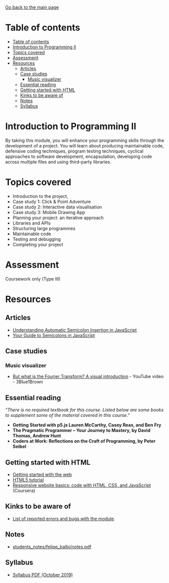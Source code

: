 [Go back to the main page](../../../README.md)

# Table of contents

- [Table of contents](#table-of-contents)
- [Introduction to Programming II](#introduction-to-programming-ii)
- [Topics covered](#topics-covered)
- [Assessment](#assessment)
- [Resources](#resources)
  - [Articles](#articles)
  - [Case studies](#case-studies)
    - [Music visualizer](#music-visualizer)
  - [Essential reading](#essential-reading)
  - [Getting started with HTML](#getting-started-with-html)
  - [Kinks to be aware of](#kinks-to-be-aware-of)
  - [Notes](#notes)
  - [Syllabus](#syllabus)

# Introduction to Programming II

By taking this module, you will enhance your programming skills
through the development of a project. You will learn about producing
maintainable code, defensive coding techniques, program testing
techniques, cyclical approaches to software development, encapsulation,
developing code across multiple files and using third-party libraries.

# Topics covered

- Introduction to the project,
- Case study 1: Click & Point Adventure
- Case study 2: Interactive data visualisation
- Case study 3: Mobile Drawing App
- Planning your project: an iterative approach
- Libraries and APIs
- Structuring large programmes
- Maintainable code
- Testing and debugging
- Completing your project

# Assessment

Coursework only (Type III)

# Resources

## Articles

- [Understanding Automatic Semicolon Insertion in JavaScript](http://www.bradoncode.com/blog/2015/08/26/javascript-semi-colon-insertion/)
- [Your Guide to Semicolons in JavaScript](https://news.codecademy.com/your-guide-to-semicolons-in-javascript/)

## Case studies

### Music visualizer

- [But what is the Fourier Transform? A visual introduction](https://www.youtube.com/watch?v=spUNpyF58BY) - YouTube video - 3Blue1Brown

## Essential reading

_"There is no required textbook for this course. Listed below are some books to supplement some of the material covered in this course."_

- **Getting Started with p5.js Lauren McCarthy, Casey Reas, and Ben Fry**
- **The Pragmatic Programmer – Your Journey to Mastery, by David Thomas, Andrew Hunt**
- **Coders at Work: Reflections on the Craft of Programming, by Peter Seibel**

## Getting started with HTML

- [Getting started with the web](https://developer.mozilla.org/en-US/docs/Learn/Getting_started_with_the_web)
- [HTML5 tutorial](https://www.w3schools.com/html/default.asp)
- [Responsive website basics: code with HTML, CSS, and JavaScript](https://www.coursera.org/learn/website-coding) (Coursera)

## Kinks to be aware of

- [List of reported errors and bugs with the module](../../../kinks/level_4/introduction_to_programming_ii/).

## Notes

- [students_notes/felipe_balbi/notes.pdf](../../../notes/level_4/introduction_to_programming_ii/students_notes/felipe_balbi/notes.pdf)

## Syllabus

- [Syllabus PDF (October 2019)](./resources/ITP2-Syllabus.pdf)
